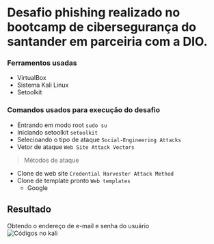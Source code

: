 # Desafio phishing realizado no bootcamp de cibersegurança do santander em parceiria com a DIO.

### Ferramentos usadas
- VirtualBox
- Sistema Kali Linux
- Setoolkit

### Comandos usados para execução do desafio
- Entrando em modo root ``` sudo su ```
- Iniciando setoolkit ``` setoolkit ```
- Selecioando o tipo de ataque ``` Social-Engineering Attacks ```
- Vetor de ataque ``` Web Site Attack Vectors ```
> Métodos de ataque
- Clone de web site ``` Credential Harvester Attack Method ```
- Clone de template pronto ``` Web templates ```
  - Google

## Resultado
Obtendo o endereço de e-mail e senha do usuário <br>
![Códigos no kali](https://github.com/AnielySilva/Desafio-phishing-dio-santander/assets/66523282/8719bd95-6c0b-4692-a52f-59fc3eb4646e)
